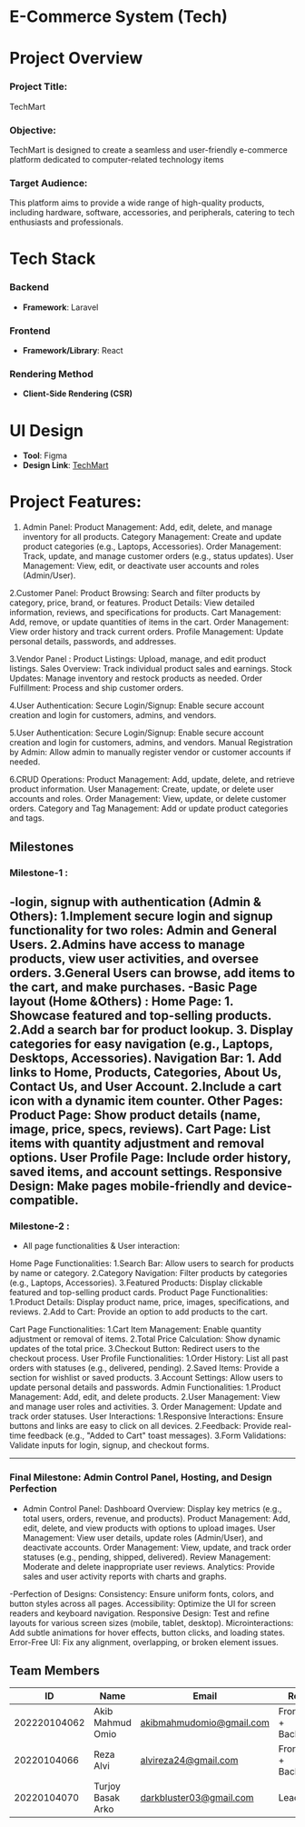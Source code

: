 # E-Commerce System (Tech)
# Project Overview

### Project Title:
TechMart

### Objective:
TechMart is designed to create a seamless and user-friendly e-commerce platform dedicated to computer-related technology items
### Target Audience:
 This platform aims to provide a wide range of high-quality products, including hardware, software, accessories, and peripherals, catering to tech enthusiasts and professionals.

# Tech Stack

### Backend
- **Framework**: Laravel

### Frontend
- **Framework/Library**: React

### Rendering Method
- **Client-Side Rendering (CSR)**

# UI Design
- **Tool**: Figma
- **Design Link**: [TechMart](https://www.figma.com/design/zdzjZqFsQBzKgACAfySBQL/Techmart?node-id=0-1&t=aN4YR1t236fKwjGI-1)

# Project Features:

1. Admin Panel:
Product Management:
Add, edit, delete, and manage inventory for all products.
Category Management:
Create and update product categories (e.g., Laptops, Accessories).
Order Management:
Track, update, and manage customer orders (e.g., status updates).
User Management:
View, edit, or deactivate user accounts and roles (Admin/User).


2.Customer Panel:
Product Browsing:
Search and filter products by category, price, brand, or features.
Product Details:
View detailed information, reviews, and specifications for products.
Cart Management:
Add, remove, or update quantities of items in the cart.
Order Management:
View order history and track current orders.
Profile Management:
Update personal details, passwords, and addresses.

3.Vendor Panel :
Product Listings:
Upload, manage, and edit product listings.
Sales Overview:
Track individual product sales and earnings.
Stock Updates:
Manage inventory and restock products as needed.
Order Fulfillment:
Process and ship customer orders.

4.User Authentication:
Secure Login/Signup:
Enable secure account creation and login for customers, admins, and vendors.


5.User Authentication:
Secure Login/Signup:
Enable secure account creation and login for customers, admins, and vendors.
Manual Registration by Admin:
Allow admin to manually register vendor or customer accounts if needed.

6.CRUD Operations:
Product Management:
Add, update, delete, and retrieve product information.
User Management:
Create, update, or delete user accounts and roles.
Order Management:
View, update, or delete customer orders.
Category and Tag Management:
Add or update product categories and tags.



## Milestones

### Milestone-1 : 
   -login, signup with authentication (Admin & Others):
     1.Implement secure login and signup functionality for two roles: Admin and General Users.
     2.Admins have access to manage products, view user activities, and oversee orders.
     3.General Users can browse, add items to the cart, and make purchases.
   -Basic Page layout (Home &Others) :
    Home Page:
     1. Showcase featured and top-selling products.
     2.Add a search bar for product lookup.
     3. Display categories for easy navigation (e.g., Laptops, Desktops, Accessories).
    Navigation Bar:
     1. Add links to Home, Products, Categories, About Us, Contact Us, and User Account.
     2.Include a cart icon with a dynamic item counter.
    Other Pages:
    Product Page: Show product details (name, image, price, specs, reviews).
    Cart Page: List items with quantity adjustment and removal options.
    User Profile Page: Include order history, saved items, and account settings.
    Responsive Design:
     Make pages mobile-friendly and device-compatible.
---
### Milestone-2 : 
   - All page functionalities & User interaction:

   Home Page Functionalities:
   1.Search Bar:
   Allow users to search for products by name or category.
   2.Category Navigation:
   Filter products by categories (e.g., Laptops, Accessories).
  3.Featured Products:
   Display clickable featured and top-selling product cards.
   Product Page Functionalities:
  1.Product Details:
  Display product name, price, images, specifications, and reviews.
  2.Add to Cart:
  Provide an option to add products to the cart.
 
  Cart Page Functionalities:
   1.Cart Item Management:
   Enable quantity adjustment or removal of items.
   2.Total Price Calculation:
  Show dynamic updates of the total price.
  3.Checkout Button:
   Redirect users to the checkout process.
  User Profile Functionalities:
   1.Order History:
   List all past orders with statuses (e.g., delivered, pending).
   2.Saved Items:
   Provide a section for wishlist or saved products.
   3.Account Settings:
   Allow users to update personal details and passwords.
  Admin Functionalities:
   1.Product Management:
   Add, edit, and delete products.
   2.User Management:
   View and manage user roles and activities.
  3. Order Management:
   Update and track order statuses.
  User Interactions:
  1.Responsive Interactions:
  Ensure buttons and links are easy to click on all devices.
  2.Feedback:
  Provide real-time feedback (e.g., "Added to Cart" toast messages).
  3.Form Validations:
  Validate inputs for login, signup, and checkout forms.


---
### Final Milestone:  Admin Control Panel, Hosting, and Design Perfection 
 - Admin Control Panel:
Dashboard Overview:
Display key metrics (e.g., total users, orders, revenue, and products).
Product Management:
Add, edit, delete, and view products with options to upload images.
User Management:
View user details, update roles (Admin/User), and deactivate accounts.
Order Management:
View, update, and track order statuses (e.g., pending, shipped, delivered).
Review Management:
Moderate and delete inappropriate user reviews.
Analytics:
Provide sales and user activity reports with charts and graphs.


-Perfection of Designs:
Consistency:
Ensure uniform fonts, colors, and button styles across all pages.
Accessibility:
Optimize the UI for screen readers and keyboard navigation.
Responsive Design:
Test and refine layouts for various screen sizes (mobile, tablet, desktop).
Microinteractions:
Add subtle animations for hover effects, button clicks, and loading states.
Error-Free UI:
Fix any alignment, overlapping, or broken element issues.


## Team Members

| ID          | Name                   | Email                              | Role              |
|-------------|------------------------|------------------------------------|-------------------|
| 202220104062| Akib Mahmud Omio      | akibmahmudomio@gmail.com           | Frontend + Backend  |
| 20220104066 | Reza Alvi              | alvireza24@gmail.com               |  Frontend + Backend |
| 20220104070 | Turjoy Basak Arko      | darkbluster03@gmail.com            | Lead        |
